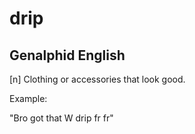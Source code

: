 # drip
## Genalphid English

[n] Clothing or accessories that look good.

Example:

"Bro got that W drip fr fr"